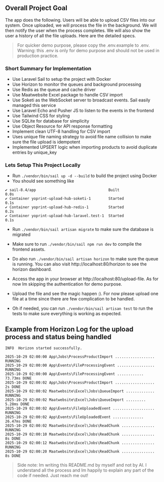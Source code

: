 ## Overall Project Goal

The app does the following. Users will be able to upload CSV files into our system. Once uploaded, we will process the file in the background. We will then notify the user when the process completes. We will also show the user a history of all the file uploads. Here are the detailed specs.


> For quicker demo purpose, please copy the .env.example to .env. Warning: this .env is only for demo purpose and should not be used in production practice.

### Short Summary for Implementation
- Use Laravel Sail to setup the project with Docker
- Use Horizon to monitor the queues and background processing
- Use Redis as the queue and cache driver
- Use Maatwebsite Excel package to handle CSV import
- Use Soketi as the WebSocket server to broadcast events. Sail easily managed this service
- Use Laravel Echo and Pusher JS to listen to the events in the frontend
- Use Tailwind CSS for styling
- Use SQLite for database for simplicity
- Use Object Resource for API response formatting
- Implement clean UTF-8 handling for CSV import
- Uses unique file naming strategy to avoid file name collision to make sure the file upload is idempotent
- Implemented UPSERT logic when importing products to avoid duplicate entries by unique_key

### Lets Setup This Project Locally

- Run `./vendor/bin/sail up -d --build` to build the project using Docker
- You should see something like

```
✔ sail-8.4/app                                 Built                                                                         0.0s 
✔ Container yoprint-upload-hub-soketi-1        Started                                                                       0.1s 
✔ Container yoprint-upload-hub-redis-1         Started                                                                       0.2s 
✔ Container yoprint-upload-hub-laravel.test-1  Started                                                                       0.1s 
```

- Run `./vendor/bin/sail artisan migrate` to make sure the database is migrated
- Make sure to run `./vendor/bin/sail npm run dev` to compile the frontend assets.
- Do also run `./vendor/bin/sail artisan horizon` to make sure the queue is running. You can also visit http://localhost:80/horizon to see the horizon dashboard.
- Access the app in your browser at http://localhost:80/upload-file. As for now Im skipping the authentication for demo purpose.
- Upload the file and see the magic happen :). For now please upload one file at a time since there are few complication to be handled.

- Oh if needed, you can run `./vendor/bin/sail artisan test` to run the tests to make sure everything is working as expected.


## Example from Horizon Log for the upload process and status being handled
```
INFO  Horizon started successfully.  

2025-10-29 02:00:00 App\Jobs\ProcessProductImport .................. RUNNING
2025-10-29 02:00:00 App\Events\FileProcessingEvent ................. RUNNING
2025-10-29 02:00:00 App\Events\FileProcessingEvent ............ 73.73ms DONE
2025-10-29 02:00:02 App\Jobs\ProcessProductImport .................. 2s DONE
2025-10-29 02:00:02 Maatwebsite\Excel\Jobs\QueueImport ............. RUNNING
2025-10-29 02:00:02 Maatwebsite\Excel\Jobs\QueueImport ......... 5.28ms DONE
2025-10-29 02:00:02 App\Events\FileUploadedEvent ................... RUNNING
2025-10-29 02:00:02 App\Events\FileUploadedEvent .............. 26.47ms DONE
2025-10-29 02:00:02 Maatwebsite\Excel\Jobs\ReadChunk ............... RUNNING
2025-10-29 02:00:10 Maatwebsite\Excel\Jobs\ReadChunk ............... 8s DONE
2025-10-29 02:00:12 Maatwebsite\Excel\Jobs\ReadChunk ............... RUNNING
2025-10-29 02:00:20 Maatwebsite\Excel\Jobs\ReadChunk ............... 8s DONE
```

> Side note: Im writing this README.md by myself and not by AI. I understand all the process and Im happily to explain any part of the code if needed. Just reach me out!

